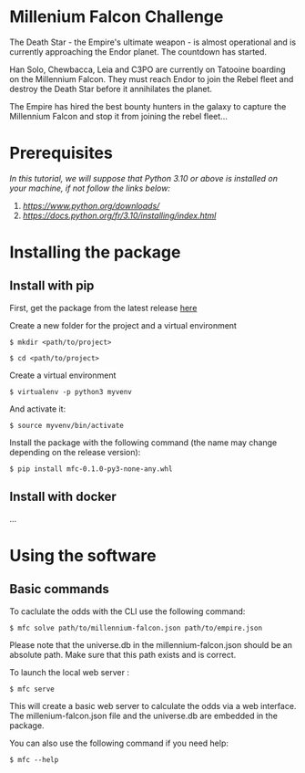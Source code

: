 # Millenium Falcon Challenge

The Death Star - the Empire's ultimate weapon - is almost operational and is currently approaching the Endor planet. The countdown has started.

Han Solo, Chewbacca, Leia and C3PO are currently on Tatooine boarding on the Millennium Falcon. They must reach Endor to join the Rebel fleet and destroy the Death Star before it annihilates the planet.

The Empire has hired the best bounty hunters in the galaxy to capture the Millennium Falcon and stop it from joining the rebel fleet...


# Prerequisites
*In this tutorial, we will suppose that Python 3.10 or above is installed on your machine, if not follow the links below:*
1. *https://www.python.org/downloads/*
2. *https://docs.python.org/fr/3.10/installing/index.html*

# Installing the package



## Install with pip

First, get the package from the latest release [here](https://github.com/RaymondSoun/millenium-falcon-challenge/releases/latest)

Create a new folder for the project and a virtual environment
```
$ mkdir <path/to/project>
```
```
$ cd <path/to/project>
```
Create a virtual environment
```
$ virtualenv -p python3 myvenv
```
And activate it:
```
$ source myvenv/bin/activate
```

Install the package with the following command (the name may change depending on the release version):
```
$ pip install mfc-0.1.0-py3-none-any.whl
```

## Install with docker

...

# Using the software

## Basic commands

To caclulate the odds with the CLI use the following command:

```
$ mfc solve path/to/millennium-falcon.json path/to/empire.json
```
Please note that the universe.db in the millennium-falcon.json should be an absolute path. Make sure that this path exists and is correct.

To launch the local web server :
```
$ mfc serve
```
This will create a basic web server to calculate the odds via a web interface. The millenium-falcon.json file and the universe.db are embedded in the package.

You can also use the following command if you need help:

```
$ mfc --help
```
